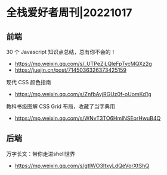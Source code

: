 # 全栈爱好者周刊|20221017

## 前端

30 个 Javascript 知识点总结，总有你不会的！

- https://mp.weixin.qq.com/s/_UTPeZiLQIeFpTycMQXz2g
- https://juejin.cn/post/7145036326373425159

现代 CSS 颜色指南

- https://mp.weixin.qq.com/s/ZnfbAvjRGUz0f-oUomKd1g

教科书级图解 CSS Grid 布局，收藏了当字典用
- https://mp.weixin.qq.com/s/WNvT3TO6HmlNSEorHwuB4Q


## 后端

万字长文：带你走进shell世界
- https://mp.weixin.qq.com/s/gtIWO3ItxyLdQeVorXtShQ
